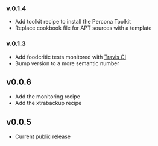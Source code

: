 ### v.0.1.4

* Add toolkit recipe to install the Percona Toolkit
* Replace cookbook file for APT sources with a template

### v.0.1.3

* Add foodcritic tests monitored with [Travis CI](http://travis-ci.org/#!/customink-webops/percona-install)
* Bump version to a more semantic number

## v0.0.6

* Add the monitoring recipe
* Add the xtrabackup recipe

## v0.0.5

* Current public release
